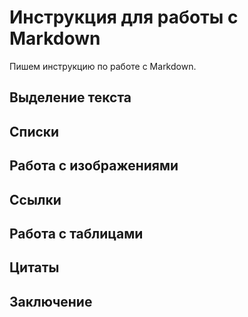 # Инструкция для работы с Markdown
Пишем инструкцию по работе с Markdown.


## Выделение текста 
## Списки 
## Работа с изображениями 
## Ссылки 
## Работа с таблицами 
## Цитаты 
## Заключение 